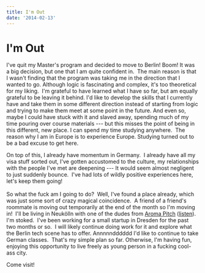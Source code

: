 ```yaml
---
title: I'm Out
date: '2014-02-13'
---
```



I'm Out
=======

I've quit my Master's program and decided to move to Berlin! Boom! It
was a big decision, but one that I am quite confident in.  The main
reason is that I wasn't finding that the program was taking me in the
direction that I wanted to go. Although logic is fascinating and
complex, it's too theoretical for my liking.  I'm grateful to have
learned what I have so far, but am equally grateful to be leaving it
behind. I'd like to develop the skills that I currently have and take
them in some different direction instead of starting from logic and
trying to make them meet at some point in the future. And even so, maybe
I could have stuck with it and slaved away, spending much of my time
pouring over course materials --- but this misses the point of being in
this different, new place. I can spend my time studying anywhere.  The
reason why I am in Europe is to experience Europe. Studying turned out
to be a bad excuse to get here.

On top of this, I already have momentum in Germany.  I already have all
my visa stuff sorted out, I've gotten accustomed to the culture, my
relationships with the people I've met are deepening --- It would seem
almost negligent to just suddenly bounce.  I've had lots of wildly
positive experiences here, let's keep them going!\
\
So what the fuck am I going to do?  Well, I've found a place already,
which was just some sort of crazy magical coincidence.  A friend of a
friend's roommate is moving out temporarily at the end of the month so
I'm moving in!  I'll be living in Neukölln with one of the dudes from
[Aroma
Pitch](http://www.residentadvisor.net/dj/aromapitch) ([listen](https://soundcloud.com/aromapitch)).
I'm stoked.  I've been working for a small startup in Dresden for the
past two months or so.  I will likely continue doing work for it and
explore what the Berlin tech scene has to offer. Annnnndddddd I'd like
to continue to take German classes.  That's my simple plan so far.
Otherwise, I'm having fun, enjoying this opportunity to live freely as
young person in a fucking cool-ass city.  

Come visit!

